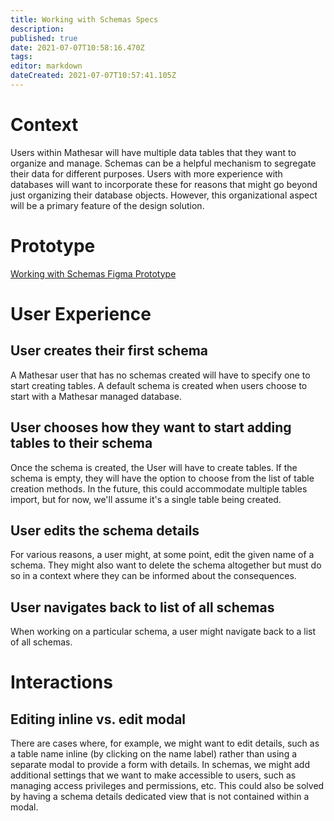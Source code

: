 ```yaml
---
title: Working with Schemas Specs
description: 
published: true
date: 2021-07-07T10:58:16.470Z
tags: 
editor: markdown
dateCreated: 2021-07-07T10:57:41.105Z
---
```


# Context
Users within Mathesar will have multiple data tables that they want to organize and manage. Schemas can be a helpful mechanism to segregate their data for different purposes. Users with more experience with databases will want to incorporate these for reasons that might go beyond just organizing their database objects. However, this organizational aspect will be a primary feature of the design solution.

# Prototype
[Working with Schemas Figma Prototype](https://www.figma.com/proto/Uaf1ntcldzK2U41Jhw6vS2/Mathesar-MVP?page-id=2144%3A12391&node-id=2146%3A12394&viewport=2334%2C1300%2C2.543393611907959&scaling=min-zoom)

# User Experience

## User creates their first schema
A Mathesar user that has no schemas created will have to specify one to start creating tables. A default schema is created when users choose to start with a Mathesar managed database.

## User chooses how they want to start adding tables to their schema
Once the schema is created, the User will have to create tables. If the schema is empty, they will have the option to choose from the list of table creation methods. In the future, this could accommodate multiple tables import, but for now, we'll assume it's a single table being created.

## User edits the schema details
For various reasons, a user might, at some point, edit the given name of a schema. They might also want to delete the schema altogether but must do so in a context where they can be informed about the consequences.

## User navigates back to list of all schemas
When working on a particular schema, a user might navigate back to a list of all schemas. 


# Interactions
## Editing inline vs. edit modal
There are cases where, for example, we might want to edit details, such as a table name inline (by clicking on the name label) rather than using a separate modal to provide a form with details.
In schemas, we might add additional settings that we want to make accessible to users, such as managing access privileges and permissions, etc. This could also be solved by having a schema details dedicated view that is not contained within a modal. 